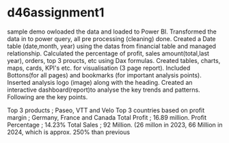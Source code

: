 # d46assignment1
sample demo
owloaded the data and loaded to Power BI.
Transformed the data in to power query, all pre processing (cleaning) done.
Created a Date table (date,month, year) using the datas from financial table and managed relationship.
Calculated the percentage of profit, sales amount(total,last year), orders, top 3 proucts, etc using Dax formulas.
Created tables, charts, maps, cards, KPI's etc. for visualisation (3 page report).
Included Bottons(for all pages) and bookmarks (for important analysis points). Inserted analysis logo (image) along with the heading.
Created an interactive dashboard(report)to analyse the key trends and patterns.
Following are the key points.

Top 3 products ; Paseo, VTT and Velo Top 3 countries based on profit margin ; Germany, France and Canada Total Profit ; 16.89 million. Profit Percentage ; 14.23% Total Sales ; 92 Million. (26 millon in 2023, 66 Million in 2024, which is approx. 250% than previous
